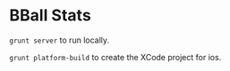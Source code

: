 # BBall Stats

`grunt server` to run locally.

`grunt platform-build` to create the XCode project for ios.

